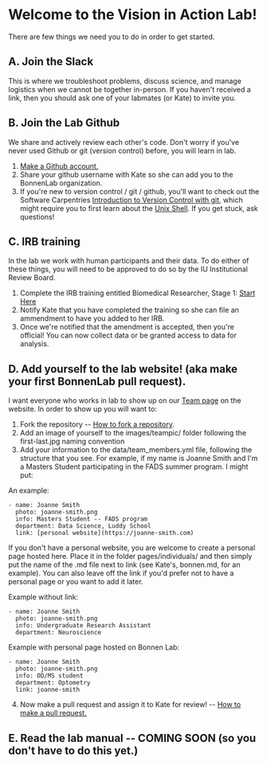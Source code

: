 # Welcome to the Vision in Action Lab!

There are few things we need you to do in order to get started.

## A. Join the Slack
This is where we troubleshoot problems, discuss science, and manage logistics when we cannot be together in-person.  If you haven't received a link, then you should ask one of your labmates (or Kate) to invite you.

## B. Join the Lab Github 
We share and actively review each other's code.  Don't worry if you've never used Github or git (version control) before, you will learn in lab.
1. [Make a Github account.](https://github.com/)
2. Share your github username with Kate so she can add you to the BonnenLab organization.
3. If you're new to version control / git / github, you'll want to check out the Software Carpentries [Introduction to Version Control with git](https://swcarpentry.github.io/git-novice/), which might require you to first learn about the [Unix Shell](https://swcarpentry.github.io/shell-novice/). If you get stuck, ask questions!

## C. IRB training
In the lab we work with human participants and their data.  To do either of these things, you will need to be approved to do so by the IU Institutional Review Board.

1. Complete the IRB training entitled Biomedical Researcher, Stage 1: [Start Here](https://www.citiprogram.org/Shibboleth.sso/Login?target=https%3A%2F%2Fwww.citiprogram.org%2FSecure%2FWelcome.cfm%3finst%3d1722&entityID=https%3A%2F%2Fidp.login.iu.edu%2Fidp%2Fshibboleth) 
2. Notify Kate that you have completed the training so she can file an ammendment to have you added to her IRB.
3. Once we're notified that the amendment is accepted, then you're official!  You can now collect data or be granted access to data for analysis.

## D. Add yourself to the lab website!  (aka make your first BonnenLab pull request).
I want everyone who works in lab to show up on our [Team page](https://bonnenlab.github.io/people/) on the website.  In order to show up you will want to:
1. Fork the repository -- [How to fork a repository](https://docs.github.com/en/get-started/quickstart/fork-a-repo). 
2. Add an image of yourself to the images/teampic/ folder following the first-last.jpg naming convention
3. Add your information to the data/team_members.yml file, following the structure that you see.  For example, if my name is Joanne Smith and I'm a Masters Student participating in the FADS summer program. I might put:

An example:

    - name: Joanne Smith
      photo: joanne-smith.png
      info: Masters Student -- FADS program
      department: Data Science, Luddy School
      link: [personal website](https://joanne-smith.com)
  
If you don't have a personal website, you are welcome to create a personal page hosted here. Place it in the folder pages/individuals/ and then simply put the name of the .md file next to link (see Kate's, bonnen.md, for an example).  You can also leave off the link if you'd prefer not to have a personal page or you want to add it later.
 
Example without link:

    - name: Joanne Smith
      photo: joanne-smith.png
      info: Undergraduate Research Assistant
      department: Neuroscience
  
Example with personal page hosted on Bonnen Lab:

    - name: Joanne Smith
      photo: joanne-smith.png
      info: OD/MS student
      department: Optometry
      link: joanne-smith
      
4. Now make a pull request and assign it to Kate for review! -- [How to make a pull request.](https://docs.github.com/en/pull-requests/collaborating-with-pull-requests/proposing-changes-to-your-work-with-pull-requests/creating-a-pull-request)


## E. Read the lab manual -- COMING SOON (so you don't have to do this yet.)
